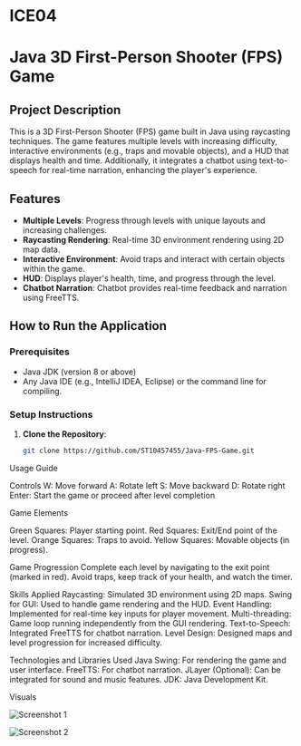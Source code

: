 # ICE04

# Java 3D First-Person Shooter (FPS) Game

## Project Description
This is a 3D First-Person Shooter (FPS) game built in Java using raycasting techniques. The game features multiple levels with increasing difficulty, interactive environments (e.g., traps and movable objects), and a HUD that displays health and time. Additionally, it integrates a chatbot using text-to-speech for real-time narration, enhancing the player's experience.

## Features
- **Multiple Levels**: Progress through levels with unique layouts and increasing challenges.
- **Raycasting Rendering**: Real-time 3D environment rendering using 2D map data.
- **Interactive Environment**: Avoid traps and interact with certain objects within the game.
- **HUD**: Displays player's health, time, and progress through the level.
- **Chatbot Narration**: Chatbot provides real-time feedback and narration using FreeTTS.

## How to Run the Application

### Prerequisites
- Java JDK (version 8 or above)
- Any Java IDE (e.g., IntelliJ IDEA, Eclipse) or the command line for compiling.

### Setup Instructions
1. **Clone the Repository**:
   ```bash
   git clone https://github.com/ST10457455/Java-FPS-Game.git

Usage Guide

Controls
W: Move forward
A: Rotate left
S: Move backward
D: Rotate right
Enter: Start the game or proceed after level completion

Game Elements

Green Squares: Player starting point.
Red Squares: Exit/End point of the level.
Orange Squares: Traps to avoid.
Yellow Squares: Movable objects (in progress).

Game Progression
Complete each level by navigating to the exit point (marked in red).
Avoid traps, keep track of your health, and watch the timer.

Skills Applied
Raycasting: Simulated 3D environment using 2D maps.
Swing for GUI: Used to handle game rendering and the HUD.
Event Handling: Implemented for real-time key inputs for player movement.
Multi-threading: Game loop running independently from the GUI rendering.
Text-to-Speech: Integrated FreeTTS for chatbot narration.
Level Design: Designed maps and level progression for increased difficulty.

Technologies and Libraries Used
Java Swing: For rendering the game and user interface.
FreeTTS: For chatbot narration.
JLayer (Optional): Can be integrated for sound and music features.
JDK: Java Development Kit.

Visuals

![Screenshot 1](https://github.com/user-attachments/assets/94e1f083-50ba-4c15-95d0-6c303777d8e7)

![Screenshot 2](https://github.com/user-attachments/assets/400f788b-8479-4fab-bad3-355a40393a83)





